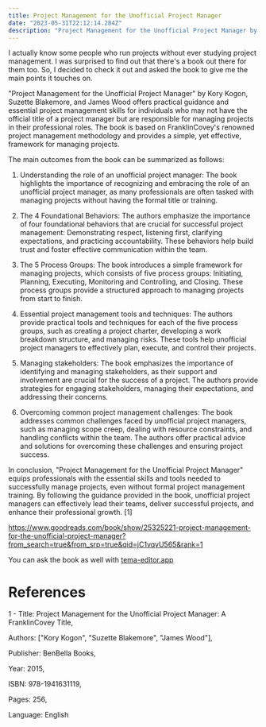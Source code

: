 ```yaml
---
title: Project Management for the Unofficial Project Manager
date: "2023-05-31T22:12:14.284Z"
description: "Project Management for the Unofficial Project Manager by Kory Kogon, Suzette Blakemore, and James Wood offers practical guidance and essential project management skills for individuals who may not have the official title of a project manager but are responsible for managing projects in their professional roles. The book is based on FranklinCovey's renowned project management methodology and provides a simple, yet effective, framework for managing projects."
---
```


I actually know some people who run projects without ever studying project management. I was surprised to find out that there's a book out there for them too. So, I decided to check it out and asked the book to give me the main points it touches on.


"Project Management for the Unofficial Project Manager" by Kory Kogon, Suzette Blakemore, and James Wood offers practical guidance and essential project management skills for individuals who may not have the official title of a project manager but are responsible for managing projects in their professional roles. The book is based on FranklinCovey's renowned project management methodology and provides a simple, yet effective, framework for managing projects.

The main outcomes from the book can be summarized as follows:

1. Understanding the role of an unofficial project manager: The book highlights the importance of recognizing and embracing the role of an unofficial project manager, as many professionals are often tasked with managing projects without having the formal title or training.

2. The 4 Foundational Behaviors: The authors emphasize the importance of four foundational behaviors that are crucial for successful project management: Demonstrating respect, listening first, clarifying expectations, and practicing accountability. These behaviors help build trust and foster effective communication within the team.

3. The 5 Process Groups: The book introduces a simple framework for managing projects, which consists of five process groups: Initiating, Planning, Executing, Monitoring and Controlling, and Closing. These process groups provide a structured approach to managing projects from start to finish.

4. Essential project management tools and techniques: The authors provide practical tools and techniques for each of the five process groups, such as creating a project charter, developing a work breakdown structure, and managing risks. These tools help unofficial project managers to effectively plan, execute, and control their projects.

5. Managing stakeholders: The book emphasizes the importance of identifying and managing stakeholders, as their support and involvement are crucial for the success of a project. The authors provide strategies for engaging stakeholders, managing their expectations, and addressing their concerns.

6. Overcoming common project management challenges: The book addresses common challenges faced by unofficial project managers, such as managing scope creep, dealing with resource constraints, and handling conflicts within the team. The authors offer practical advice and solutions for overcoming these challenges and ensuring project success.

In conclusion, "Project Management for the Unofficial Project Manager" equips professionals with the essential skills and tools needed to successfully manage projects, even without formal project management training. By following the guidance provided in the book, unofficial project managers can effectively lead their teams, deliver successful projects, and enhance their professional growth. [1]

https://www.goodreads.com/book/show/25325221-project-management-for-the-unofficial-project-manager?from_search=true&from_srp=true&qid=jC1vqvU565&rank=1


You can ask the book as well with [tema-editor.app](https://www.tema-editor.app)


# References

1 - Title: Project Management for the Unofficial Project Manager: A FranklinCovey Title,

Authors: ["Kory Kogon", "Suzette Blakemore", "James Wood"],

Publisher: BenBella Books,

Year: 2015,

ISBN: 978-1941631119,

Pages: 256,

Language: English

